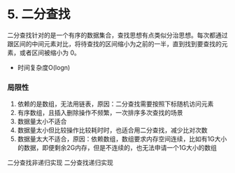 # 5. 二分查找

二分查找针对的是一个有序的数据集合，查找思想有点类似分治思想。每次都通过跟区间的中间元素对比，将待查找的区间缩小为之前的一半，直到找到要查找的元素，或者区间被缩小为 0。
* 时间复杂度O(logn)

### 局限性
1. 依赖的是数组，无法用链表，原因：二分查找需要按照下标随机访问元素
2. 有序数组，且插入删除操作不频繁，一次排序多次查找的场景
3. 数据量太小不适合
4. 数据量太小但比较操作比较耗时时，也适合用二分查找，减少比对次数
5. 数据量太大不适合，原因：依赖数组，数组要求内存空间连续，比如有1G大小的数据，即便剩余2G内存，但是不连续的，也无法申请一个1G大小的数组

二分查找非递归实现
二分查找递归实现